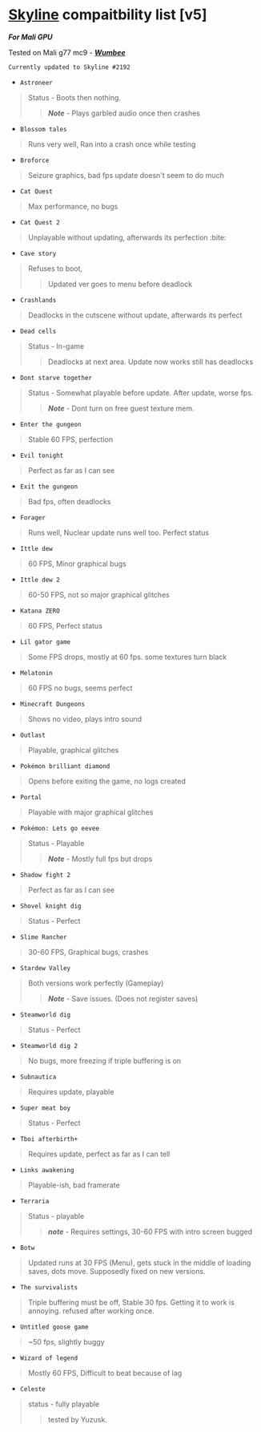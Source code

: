 # [Skyline](https://skyline-emu.one) compaitbility list [v5]

***For Mali GPU***

Tested on Mali g77 mc9 - [***Wumbee***](https://github.com/Wumbee01)

``Currently updated to Skyline #2192``

- ``Astroneer``
> Status - Boots then nothing.
>>***Note*** - Plays garbled audio once then crashes

- ``Blossom tales``
>Runs very well, Ran into a crash once while testing

- ``Broforce``
>Seizure graphics, bad fps update doesn't seem to do much

- ``Cat Quest``
>Max performance, no bugs

- ``Cat Quest 2``
>Unplayable without updating, afterwards its perfection :bite:

- ``Cave story``
>Refuses to boot,
>>Updated ver goes to menu before deadlock

- ``Crashlands``
>Deadlocks in the cutscene without update, afterwards its perfect

- ``Dead cells``
> Status - In-game
>>Deadlocks at next area. Update now works still has deadlocks

- ``Dont starve together``
> Status - Somewhat playable before update. After update, worse fps.
>>***Note*** - Dont turn on free guest texture mem.

- ``Enter the gungeon``
>Stable 60 FPS, perfection

- ``Evil tonight``
>Perfect as far as I can see

- ``Exit the gungeon``
>Bad fps, often deadlocks

- ``Forager``
>Runs well, Nuclear update runs well too. Perfect status

- ``Ittle dew``
>60 FPS, Minor graphical bugs

- ``Ittle dew 2``
>60-50 FPS, not so major graphical glitches

- ``Katana ZERO``
>60 FPS, Perfect status

- ``Lil gator game``
>Some FPS drops, mostly at 60 fps. some textures turn black

- ``Melatonin``
>60 FPS no bugs, seems perfect

- ``Minecraft Dungeons``
>Shows no video, plays intro sound

- ``Outlast``
>Playable, graphical glitches

- ``Pokémon brilliant diamond``
>Opens before exiting the game, no logs created

- ``Portal``
>Playable with major graphical glitches

- ``Pokémon: Lets go eevee``
> Status - Playable
>>***Note*** - Mostly full fps but drops
    
- ``Shadow fight 2``
>Perfect as far as I can see

- ``Shovel knight dig``
> Status - Perfect

- ``Slime Rancher``
>30-60 FPS, Graphical bugs, crashes

- ``Stardew Valley``
>Both versions work perfectly (Gameplay)
>>***Note*** - Save issues. (Does not register saves)

- ``Steamworld dig``
> Status - Perfect

- ``Steamworld dig 2``
>No bugs, more freezing if triple buffering is on

- ``Subnautica``
>Requires update, playable

- ``Super meat boy``
> Status - Perfect

- ``Tboi afterbirth+``
>Requires update, perfect as far as I can tell

- ``Links awakening``
>Playable-ish, bad framerate

- ``Terraria``
> Status - playable
>>***note*** - Requires settings, 30-60 FPS with intro screen bugged

- ``Botw``
>Updated runs at 30 FPS (Menu), gets stuck in the middle of loading saves, dots move. Supposedly fixed on new versions.

- ``The survivalists``
>Triple buffering must be off, Stable 30 fps. Getting it to work is annoying. refused after working once.

- ``Untitled goose game``
>~50 fps, slightly buggy

- ``Wizard of legend``
>Mostly 60 FPS, Difficult to beat because of lag



- ``Celeste``
>status - fully playable
>> tested by Yuzusk.
